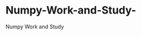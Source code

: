 # Numpy-Work-and-Study-
Numpy Work and Study 
                
                
              
                     
                  
                             
                 
                  
                    
                    
             
                                  
                                                         
                               
                       
                             
                             
                   
                     
